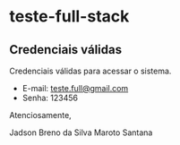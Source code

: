 # teste-full-stack

## Credenciais válidas 
Credenciais válidas para acessar o sistema.
- E-mail: teste.full@gmail.com
- Senha: 123456 

Atenciosamente,

Jadson Breno da Silva Maroto Santana
